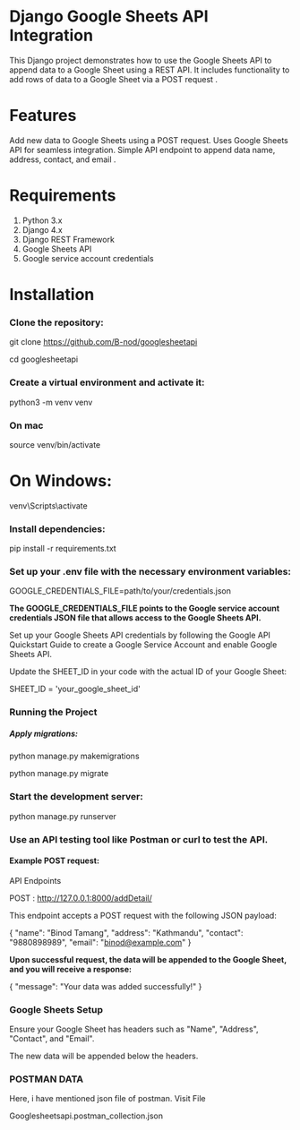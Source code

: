 # Django Google Sheets API Integration
This Django project demonstrates how to use the Google Sheets API to append data to a Google Sheet using a REST API. It includes functionality to add rows of data to a Google Sheet via a POST request .

# Features
Add new data to Google Sheets using a POST request.
Uses Google Sheets API for seamless integration.
Simple API endpoint to append data  name, address, contact, and email .

# Requirements
1. Python 3.x
2. Django 4.x
3. Django REST Framework
4. Google Sheets API
5. Google service account credentials

# Installation
### Clone the repository:
git clone https://github.com/B-nod/googlesheetapi

cd googlesheetapi

### Create a virtual environment and activate it:
python3 -m venv venv

### On mac
source venv/bin/activate  
# On Windows: 
venv\Scripts\activate

### Install dependencies:
pip install -r requirements.txt

### Set up your .env file with the necessary environment variables:

GOOGLE_CREDENTIALS_FILE=path/to/your/credentials.json

**The GOOGLE_CREDENTIALS_FILE points to the Google service account credentials JSON file that allows access to the Google Sheets API.**

Set up your Google Sheets API credentials by following the Google API Quickstart Guide to create a Google Service Account and enable Google Sheets API.

Update the SHEET_ID in your code with the actual ID of your Google Sheet:

SHEET_ID = 'your_google_sheet_id'

### Running the Project
##### Apply migrations:
python manage.py makemigrations

python manage.py migrate

### Start the development server:

python manage.py runserver
### Use an API testing tool like Postman or curl to test the API.

#### Example POST request:

API Endpoints

POST : http://127.0.0.1:8000/addDetail/

This endpoint accepts a POST request with the following JSON payload:

{
    "name": "Binod Tamang",
    "address": "Kathmandu",
    "contact": "9880898989",
    "email": "binod@example.com"
}

**Upon successful request, the data will be appended to the Google Sheet, and you will receive a response:**

{
    "message": "Your data was added successfully!"
}

### Google Sheets Setup
Ensure your Google Sheet has headers such as "Name", "Address", "Contact", and "Email".

The new data will be appended below the headers.

### POSTMAN DATA
Here, i have mentioned json file of postman. Visit File

Googlesheetsapi.postman_collection.json